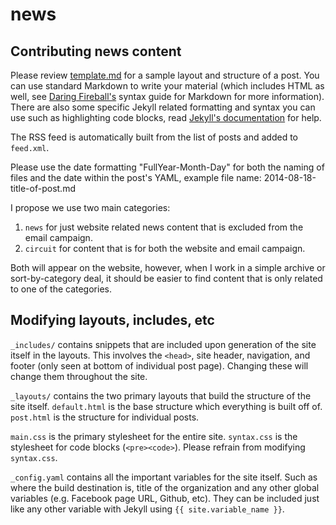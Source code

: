 news
====

Contributing news content
---

Please review [template.md](template.md) for a sample layout and structure of a post. You can use standard Markdown to write your material (which includes HTML as well, see [Daring Fireball's][df] syntax guide for Markdown for more information). There are also some specific Jekyll related formatting and syntax you can use such as highlighting code blocks, read [Jekyll's documentation][jkdoc] for help.

The RSS feed is automatically built from the list of posts and added to ``feed.xml``.

Please use the date formatting "FullYear-Month-Day" for both the naming of files and the date within the post's YAML, example file name: 2014-08-18-title-of-post.md

I propose we use two main categories:

1. ``news`` for just website related news content that is excluded from the email campaign.
2. ``circuit`` for content that is for both the website and email campaign.

Both will appear on the website, however, when I work in a simple archive or sort-by-category deal, it should be easier to find content that is only related to one of the categories.

[df]: http://daringfireball.net/projects/markdown/syntax
[jkdoc]: http://jekyllrb.com/docs/home/

Modifying layouts, includes, etc
---

``_includes/`` contains snippets that are included upon generation of the site itself in the layouts. This involves the ``<head>``, site header, navigation, and footer (only seen at bottom of individual post page). Changing these will change them throughout the site.

``_layouts/`` contains the two primary layouts that build the structure of the site itself. ``default.html`` is the base structure which everything is built off of. ``post.html`` is the structure for individual posts.

``main.css`` is the primary stylesheet for the entire site. ``syntax.css`` is the stylesheet for code blocks (``<pre><code>``). Please refrain from modifying ``syntax.css``.

``_config.yaml`` contains all the important variables for the site itself. Such as where the build destination is, title of the organization and any other global variables (e.g. Facebook page URL, Github, etc). They can be included just like any other variable with Jekyll using ``{{ site.variable_name }}``.
